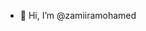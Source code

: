 - 👋 Hi, I’m @zamiiramohamed

<!---
zamiiramohamed/zamiiramohamed is a ✨ special ✨ repository because its `README.md` (this file) appears on your GitHub profile.
You can click the Preview link to take a look at your changes.
--->

